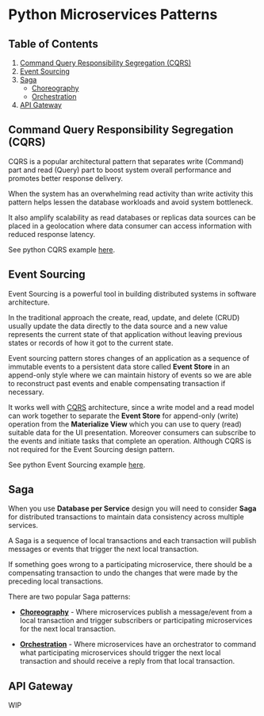 # Python Microservices Patterns

## Table of Contents
1. [Command Query Responsibility Segregation (CQRS)](#cqrs)
1. [Event Sourcing](#event-sourcing)
1. [Saga](#saga)
    - [Choreography](#saga-choreography)
    - [Orchestration](#saga-orchestration)
1. [API Gateway](#api-gateway)

<div id="cqrs"/>

## Command Query Responsibility Segregation (CQRS)

CQRS is a popular architectural pattern that separates write (Command) part and read (Query) part to boost system overall performance and promotes better response delivery.

When the system has an overwhelming read activity than write activity this pattern helps lessen the database workloads and avoid system bottleneck.

It also amplify scalability as read databases or replicas data sources can be placed in a geolocation where data consumer can access information with reduced response latency.

See python CQRS example [here](https://github.com/roelzkie15/python-microservices-patterns/tree/master/cqrs-example).

<div id="event-sourcing"/>

## Event Sourcing

Event Sourcing is a powerful tool in building distributed systems in software architecture. 

In the traditional approach the create, read, update, and delete (CRUD) usually update the data directly to the data source and a new value represents the current state of that application without leaving previous states or records of how it got to the current state.

Event sourcing pattern stores changes of an application as a sequence of immutable events to a persistent data store called **Event Store** in an append-only style where we can maintain history of events so we are able to reconstruct past events and enable compensating transaction if necessary.

It works well with [CQRS](#cqrs) architecture, since a write model and a read model can work together to separate the **Event Store** for append-only (write) operation from the **Materialize View** which you can use to query (read) suitable data for the UI presentation. Moreover consumers can subscribe to the events and initiate tasks that complete an operation. Although CQRS is not required for the Event Sourcing design pattern.

See python Event Sourcing example [here](https://github.com/roelzkie15/python-microservices-patterns/tree/master/event-sourcing-example).

<div id="saga"/>

## Saga
When you use **Database per Service** design you will need to consider **Saga** for distributed transactions to maintain data consistency across multiple services.

A Saga is a sequence of local transactions and each transaction will publish messages or events that trigger the next local transaction.

If something goes wrong to a participating microservice, there should be a compensating transaction to undo the changes that were made by the preceding local transactions.

There are two popular Saga patterns:

<div id="saga-choreography"/>

- [__Choreography__](https://github.com/roelzkie15/python-microservices-patterns/tree/master/saga-choreography-example) - Where microservices publish a message/event from a local transaction and trigger subscribers or participating microservices for the next local transaction.

<div id="saga-orchestration"/>

- [__Orchestration__](https://github.com/roelzkie15/python-microservices-patterns/tree/master/saga-orchestration-example) - Where microservices have an orchestrator to command what participating microservices should trigger the next local transaction and should receive a reply from that local transaction.


<div id="api-gateway"/>

## API Gateway

WIP

